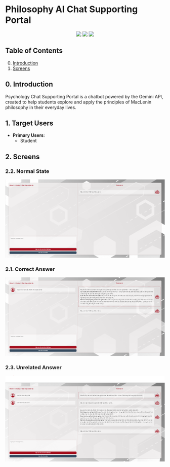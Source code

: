 # Philosophy AI Chat Supporting Portal

<div align='center'>
<img src="https://img.shields.io/badge/SCSS-Yes-green"> 
<img src="https://img.shields.io/badge/JS-Yes-green"> 
<img src="https://img.shields.io/badge/GEMINI-Yes-green">
<br>
</div>

## Table of Contents
<ol start="0"> 
    <li><a href="#intro">Introduction</a></li>
    <li><a href="#screen-flow">Screens</a></li>
</ol>

<a id="intro"></a>
## 0. Introduction
Psychology Chat Supporting Portal is a chatbot powered by the Gemini API, created to help students explore and apply the principles of MacLenin philosophy in their everyday lives.

## 1. Target Users

- **Primary Users**:
    - Student

<a id="screen-flow"></a>
## 2. Screens

### 2.2. Normal State
<img src="./images/normal1.png" alt="MindSpace-UsecaseDiagram" />

### 2.1. Correct Answer
<img src="./images/traloidung.png" alt="MindSpace-UsecaseDiagram" />

### 2.3. Unrelated Answer
<img src="./images/traloisai.png" alt="MindSpace-UsecaseDiagram" />
